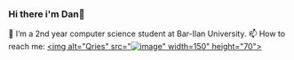 ### Hi there i'm Dan👋

📘 I’m a 2nd year computer science student at Bar-Ilan University.
📫 How to reach me:
<a href="https://www.linkedin.com/in/dan-saada-45a055250">
         <img alt="Qries" src="![image](https://user-images.githubusercontent.com/112869076/194754801-845bb5d4-337d-43f0-8277-258104e71cf6.png)"
         width=150" height="70">
      </a>


<!--
**DanSaada/DanSaada** is a ✨ _special_ ✨ repository because its `README.md` (this file) appears on your GitHub profile.


- 🔭 I’m currently working on ...
- 🌱 I’m currently learning ...
- 👯 I’m looking to collaborate on ...
- 🤔 I’m looking for help with ...
- 💬 Ask me about ...
- 📫 How to reach me: ...
- 😄 Pronouns: ...
- ⚡ Fun fact: ...
-->
